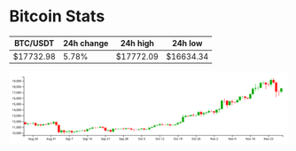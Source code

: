 # Bitcoin Stats

BTC/USDT|24h change|24h high|24h low|
|---|---|---|---|
|$17732.98|5.78%|$17772.09|$16634.34|

<img src="./chart.svg">
